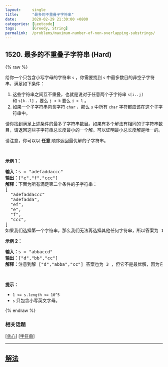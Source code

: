 ```yaml
---
layout:     single
title:      "最多的不重叠子字符串"
date:       2020-02-29 21:30:00 +0800
categories: [Leetcode]
tags:       [Greedy, String]
permalink:  /problems/maximum-number-of-non-overlapping-substrings/
---
```


## 1520. 最多的不重叠子字符串 (Hard)

{% raw %}

<p>给你一个只包含小写字母的字符串&nbsp;<code>s</code>&nbsp;，你需要找到 <code>s</code>&nbsp;中最多数目的非空子字符串，满足如下条件：</p>

<ol>
	<li>这些字符串之间互不重叠，也就是说对于任意两个子字符串&nbsp;<code>s[i..j]</code> 和&nbsp;<code>s[k..l]</code>&nbsp;，要么&nbsp;<code>j &lt; k</code>&nbsp;要么&nbsp;<code>i &gt; l</code>&nbsp;。</li>
	<li>如果一个子字符串包含字符&nbsp;<code>char</code> ，那么&nbsp;<code>s</code>&nbsp;中所有&nbsp;<code>char</code> 字符都应该在这个子字符串中。</li>
</ol>

<p>请你找到满足上述条件的最多子字符串数目。如果有多个解法有相同的子字符串数目，请返回这些子字符串总长度最小的一个解。可以证明最小总长度解是唯一的。</p>

<p>请注意，你可以以 <strong>任意</strong>&nbsp;顺序返回最优解的子字符串。</p>

<p>&nbsp;</p>

<p><strong>示例 1：</strong></p>

<pre><strong>输入：</strong>s = &quot;adefaddaccc&quot;
<strong>输出：</strong>[&quot;e&quot;,&quot;f&quot;,&quot;ccc&quot;]
<strong>解释：</strong>下面为所有满足第二个条件的子字符串：
[
&nbsp; &quot;adefaddaccc&quot;
&nbsp; &quot;adefadda&quot;,
&nbsp; &quot;ef&quot;,
&nbsp; &quot;e&quot;,
  &quot;f&quot;,
&nbsp; &quot;ccc&quot;,
]
如果我们选择第一个字符串，那么我们无法再选择其他任何字符串，所以答案为 1 。如果我们选择 &quot;adefadda&quot; ，剩下子字符串中我们只可以选择 &quot;ccc&quot; ，它是唯一不重叠的子字符串，所以答案为 2 。同时我们可以发现，选择 &quot;ef&quot; 不是最优的，因为它可以被拆分成 2 个子字符串。所以最优解是选择 [&quot;e&quot;,&quot;f&quot;,&quot;ccc&quot;] ，答案为 3 。不存在别的相同数目子字符串解。
</pre>

<p><strong>示例 2：</strong></p>

<pre><strong>输入：</strong>s = &quot;abbaccd&quot;
<strong>输出：</strong>[&quot;d&quot;,&quot;bb&quot;,&quot;cc&quot;]
<strong>解释：</strong>注意到解 [&quot;d&quot;,&quot;abba&quot;,&quot;cc&quot;] 答案也为 3 ，但它不是最优解，因为它的总长度更长。
</pre>

<p>&nbsp;</p>

<p><strong>提示：</strong></p>

<ul>
	<li><code>1 &lt;= s.length &lt;= 10^5</code></li>
	<li><code>s</code>&nbsp;只包含小写英文字母。</li>
</ul>

{% endraw %}

### 相关话题
  [[贪心](https://github.com/awesee/leetcode/tree/main/tag/greedy/README.md)]
  [[字符串](https://github.com/awesee/leetcode/tree/main/tag/string/README.md)]

---

## [解法](https://github.com/awesee/leetcode/tree/main/problems/maximum-number-of-non-overlapping-substrings)
